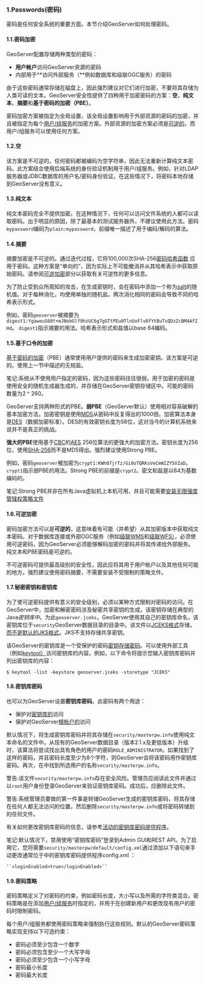 ### 1.Passwords(密码)

 密码是任何安全系统的重要方面。本节介绍GeoServer如何处理密码。 

#### 1.1.密码加密

GeoServer配置存储两种类型的密码：

- **用户帐户**访问GeoServer资源的密码
- 内部用于**访问外部服务（**例如数据库和级联OGC服务）的密码

 由于这些密码通常存储在磁盘上，因此强烈建议对它们进行加密，不要将其存储为人类可读的文本。GeoServer安全性提供了四种用于加密密码的方案：**空**，**纯文本**，**摘要**和**基于密码的加密（PBE）**。 

 密码加密方案被指定为全局设置，该全局设置影响用于外部资源的密码的加密，并且被指定为每个[用户/组服务](https://docs.geoserver.org/stable/en/user/security/usergrouprole/usergroupservices.html#security-rolesystem-usergroupservices)的加密方案。外部资源的加密方案必须是[可逆的](https://docs.geoserver.org/stable/en/user/security/passwd.html#security-passwd-reversible)，而用户/组服务可以使用任何方案。 

#### 1.2.空

 该方案是不可逆的。任何密码都被编码为空字符串，因此无法重新计算纯文本密码。此方案结合使用后端系统的身份验证机制用于用户/组服务。例如，针对LDAP服务器或JDBC数据库的用户名/密码身份验证。在这些情况下，将密码本地存储到GeoServer没有意义。 

#### 1.3.纯文本

 纯文本密码完全不提供加密。在这种情况下，任何可以访问文件系统的人都可以读取密码。出于明显的原因，除了最基本的测试服务器外，不建议使用此方法。密码`mypassword`编码为`plain:mypassword`，前缀唯一描述了用于编码/解码的算法。 

#### 1.4.摘要

摘要加密是不可逆的。通过迭代过程，它将100,000次SHA-256[密码哈希函数](http://en.wikipedia.org/wiki/Cryptographic_hash_function) 应用于密码。这种方案是“单向的”，因为实际上不可能撤消并从其哈希表示中获取原始密码。请参阅[可逆加密](https://docs.geoserver.org/stable/en/user/security/passwd.html#security-passwd-reversible)部分以获取有关可逆性的更多信息。

为了防止受到众所周知的攻击，在生成密钥时，会在密码中添加一个称为[salt](http://en.wikipedia.org/wiki/Salt_(cryptography))的随机值。对于每种消化，均使用单独的随机盐。两次消化相同的密码会导致不同的哈希表示形式。

例如，密码`geoserver`被摘要为`digest1:YgaweuS60t+mJNobGlf9hzUC6g7gGTtPEu0TlnUxFlv0fYtBuTsQDzZcBM4AfZHd`。 `digest1`指示摘要的用法。哈希表示形式和盐值以base 64编码。

#### 1.5.基于口令的加密

 [基于密码的加密](http://www.javamex.com/tutorials/cryptography/password_based_encryption.shtml)（PBE）通常使用用户提供的密码来生成加密密钥。该方案是可逆的。使用上一节中描述的无规盐。 

笔记:系统从不使用用户指定的密码，因为这些密码往往很弱。用于加密的密码是使用安全的随机生成器生成的，并存储在GeoServer密钥存储区中。可能的密码数量为2 ^ 260。

GeoServer支持两种形式的PBE。**弱PBE**（GeoServer默认）使用相对容易破解的基本加密方法。加密密钥是使用[MD5](http://en.wikipedia.org/wiki/Message_Digest_Algorithm_5)从密码中反复得出的1000倍。加密算法本身是[DES](http://en.wikipedia.org/wiki/Data_Encryption_Standard)（数据加密标准）。DES的有效密钥长度为56位，这对当今的计算机系统来说并不是真正的挑战。

**强大的PBE**使用基于[CBC](http://en.wikipedia.org/wiki/Block_cipher_modes_of_operation)的[AES](http://en.wikipedia.org/wiki/Advanced_Encryption_Standard) 256位算法的更强大的加密方法。密钥长度为256位，使用[SHA-256](http://en.wikipedia.org/wiki/SHA-2)而不是MD5得出。强烈建议使用Strong PBE。

例如，密码`geoserver`被加密为`crypt1:KWhO7jrTz/Gi0oTQRKsVeCmWIZY5VZaD`。 `crypt1`指示弱PBE的用法。Strong PBE的前缀是`crypt2`。密文和盐是以64为基数编码的。

笔记:Strong PBE并非在所有Java虚拟机上本机可用，并且可能需要[安装无限强度管辖权策略文件](https://docs.geoserver.org/stable/en/user/production/java.html#java-policyfiles)

#### 1.6.可逆加密

密码加密方法可以是**可逆的**，这意味着有可能（并希望）从其加密版本中获取纯文本密码。对于数据库连接或外部OGC服务（例如[级联WMS](https://docs.geoserver.org/stable/en/user/data/cascaded/wms.html#data-external-wms)和[级联WFS）](https://docs.geoserver.org/stable/en/user/data/cascaded/wfs.html#data-external-wfs)，必须使用可逆密码，因为GeoServer必须能够解码加密的密码并将其传递给外部服务。纯文本和PBE密码是可逆的。

不可逆密码可提供最高级别的安全性，因此应将其用于用户帐户以及其他任何可能的地方。强烈建议使用密码摘要，不需要安装不受限制的策略文件。

#### 1.7.秘密密钥和密钥库

为了使可逆密码提供有意义的安全级别，必须以某种方式限制对密码的访问。在GeoServer中，加密和解密密码涉及秘密共享密钥的生成，该密钥存储在典型的Java*密钥库中*。为此`geoserver.jceks`，GeoServer使用其自己的密钥库命名，该密钥库位于`security`GeoServer数据目录的目录中。该文件以[JCEKS格式](http://www.itworld.com/nl/java_sec/07202001)存储，[而不是默认的JKS格式](http://www.itworld.com/nl/java_sec/07202001)。JKS不支持存储共享密钥。

该GeoServer的密钥库是一个受保护的密码[密钥存储密码](https://docs.geoserver.org/stable/en/user/security/passwd.html#security-master-passwd)。可以使用外部工具（例如[keytool）](http://docs.oracle.com/javase/6/docs/technotes/tools/solaris/keytool.html)访问密钥库的内容。例如，以下命令将提示您输入密钥库密码并列出密钥库的内容：

```
$ keytool -list -keystore geoserver.jceks -storetype "JCEKS"
```

#### 1.8.密钥库密码

也可以为GeoServer设置**密钥库密码**。此密码有两个用途：

- 保护对[密钥库的](https://docs.geoserver.org/stable/en/user/security/passwd.html#security-passwd-keystore)访问
- 保护对GeoServer[根帐户的](https://docs.geoserver.org/stable/en/user/security/root.html#security-root)访问

 默认情况下，将生成密钥库密码并将其存储在`security/masterpw.info`使用纯文本命名的文件中。从现有的GeoServer数据目录（版本2.1.x及更低版本）升级时，该算法将尝试找出具有角色的用户的密码`ROLE_ADMINISTRATOR`。如果找到了这样的密码，并且密码长度至少为8个字符，则GeoServer会将该密码用作密钥库密码。再次，在中找到所选用户的名称`security/masterpw.info`。 

警告:该文件`security/masterpw.info`存在安全风险。管理员应阅读此文件并通过以`root`用户身份登录GeoServer来验证密钥库密码。成功后，应删除此文件。

警告:系统管理员要做的第一件事是转储GeoServer生成的密钥库密码，将其存储在任何人都无法访问的位置，然后删除`security/masterpw.info`或将密码转储到的任何文件。

 有关如何更改密钥库密码的信息，请参考[活动的密钥库密码提供程序](https://docs.geoserver.org/stable/en/user/security/webadmin/passwords.html#security-webadmin-masterpasswordprovider)。 

笔记:默认情况下，禁用使用“密钥库密码”登录到Admin GUI和REST API。为了启用它，您将需要`security/masterpw/default/config.xml`通过添加以下语句来手动更改通常位于中的密钥库密码提供程序config.xml ：



```
``<loginEnabled>true</loginEnabled>``
```

#### 1.9.密码策略

密码策略定义了对密码的约束，例如密码长度，大小写以及所需的字符类混合。密码策略是在添加[用户/组服务](https://docs.geoserver.org/stable/en/user/security/usergrouprole/usergroupservices.html#security-rolesystem-usergroupservices)时指定的，并用于在创建新用户和更改现有用户的密码时限制密码。

每个用户/组服务都使用密码策略来强制执行这些规则。默认的GeoServer密码策略实现支持以下可选约束：

- 密码必须至少包含一个数字
- 密码必须包含至少一个大写字母
- 密码必须至少包含一个小写字母
- 密码最小长度
- 密码最大长度